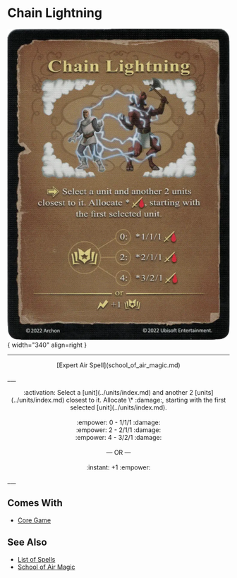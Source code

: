 # Chain Lightning

![Chain Lightning](../assets/spells-chain_lightning.webp){ width="340" align=right }

___
<p style="text-align: center;" markdown>[Expert Air Spell](school_of_air_magic.md)</p>
___
<p style="text-align: center;" markdown>:activation: Select a [unit](../units/index.md) and another 2 [units](../units/index.md) closest to it. Allocate \* :damage:, starting with the first selected [unit](../units/index.md).<br><br>:empower: 0 - 1/1/1 :damage:<br>:empower: 2 - 2/1/1 :damage:<br>:empower: 4 - 3/2/1 :damage:<br><br>— OR —<br><br>:instant: +1 :empower:</p>
___


## Comes With

- [Core Game](../content/core_game.md)


## See Also

- [List of Spells](index.md)
- [School of Air Magic](school_of_air_magic.md)
